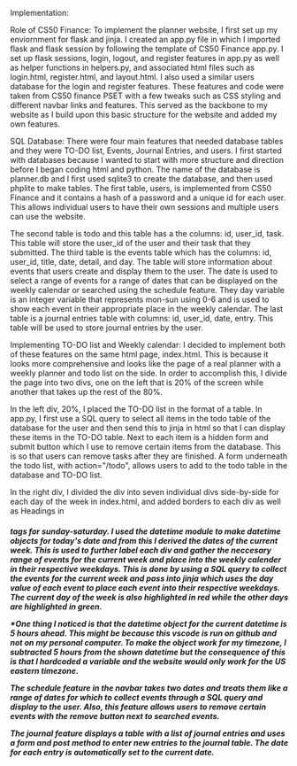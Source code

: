 Implementation:

Role of CS50 Finance:
To implement the planner website, I first set up my enviornment for flask and jinja. I created an app.py file in which I imported flask and
flask session by following the template of CS50 Finance app.py. I set up flask sessions, login, logout, and register features in app.py as well
as helper functions in helpers.py, and associated html files such as login.html, register.html, and layout.html. I also used a similar users
database for the login and register features. These features and code were taken from CS50 finance PSET with a few tweaks such as CSS styling
and different navbar links and features. This served as the backbone to my website as I build upon this basic structure for the website and
added my own features.


SQL Database:
There were four main features that needed database tables and they were TO-DO list, Events, Journal Entries, and users. I first started with
databases because I wanted to start with more structure and direction before I began coding html and python. The name of the database is
planner.db and I first used sqlite3 to create the database, and then used phplite to make tables. The first table, users, is implemented from
CS50 Finance and it contains a hash of a password and a unique id for each user. This allows individual users to have their own sessions and
multiple users can use the website.

The second table is todo and this table has a the columns: id, user_id, task. This table will store the user_id of the user and their task that
they submitted. The third table is the events table which has the columns: id, user_id, title, date, detail, and day. The table will store
information about events that users create and display them to the user. The date is used to select a range of events for a range of dates that
can be displayed on the weekly calendar or searched using the schedule feature. They day variable is an integer variable that represents mon-sun
using 0-6 and is used to show each event in their appropriate place in the weekly calendar. The last table is a journal entries table with
columns: id, user_id, date, entry. This table will be used to store journal entries by the user.


Implementing TO-DO list and Weekly calendar:
I decided to implement both of these features on the same html page, index.html. This is because it looks more comprehensive and looks like the
page of a real planner with a weekly planner and todo list on the side. In order to accomplish this, I divide the page into two divs, one on the
left that is 20% of the screen while another that takes up the rest of the 80%.

In the left div, 20%, I placed the TO-DO list in the format of a table. In app.py, I first use a SQL query to select all items in the todo table
of the database for the user and then send this to jinja in html so that I can display these items in the TO-DO table. Next to each item is a
hidden form and submit button which I use to remove certain items from the database. This is so that users can remove tasks after they are
finished. A form underneath the todo list, with action="/todo", allows users to add to the todo table in the database and TO-DO list.

In the right div, I divided the div into seven individual divs side-by-side for each day of the week in index.html, and added borders to each
div as well as Headings in <h5> tags for sunday-saturday. I used the datetime module to make datetime objects for today's date and from this I
derived the dates of the current week. This is used to further label each div and gather the neccesary range of events for the current week and
place into the weekly calender in their respective weekdays. This is done by using a SQL query to collect the events for the current week and
pass into jinja which uses the day value of each event to place each event into their respective weekdays. The current day of the week is also
highlighted in red while the other days are highlighted in green.

*One thing I noticed is that the datetime object for the current datetime is 5 hours ahead. This might be because this vscode is run on github
and not on my personal computer. To make the object work for my timezone, I subtracted 5 hours from the shown datetime but the consequence of
this is that I hardcoded a variable and the website would only work for the US eastern timezone.

The schedule feature in the navbar takes two dates and treats them like a range of dates for which to collect events through a SQL query and
display to the user. Also, this feature allows users to remove certain events with the remove button next to searched events.

The journal feature displays a table with a list of journal entries and uses a form and post method to enter new entries to the journal table.
The date for each entry is automatically set to the current date.
